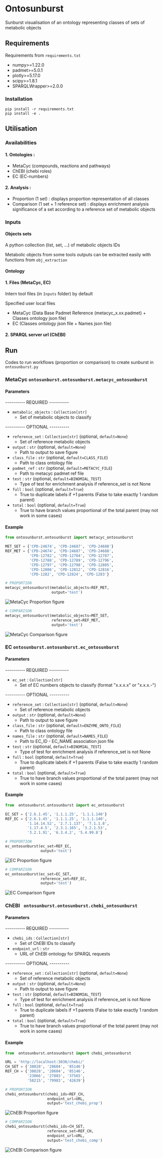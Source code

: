 # Ontosunburst

Sunburst visualisation of an ontology representing classes of sets
of metabolic objects

## Requirements

Requirements from `requirements.txt`

- numpy>=1.22.0
- padmet>=5.0.1
- plotly>=5.17.0
- scipy>=1.8.1
- SPARQLWrapper>=2.0.0

### Installation

```commandline
pip install -r requirements.txt
pip install -e .
```
## Utilisation

### Availabilities

#### 1. **Ontologies :**

- MetaCyc (compounds, reactions and pathways)
- ChEBI (chebi roles)
- EC (EC-numbers)

#### 2. **Analysis :**

- Proportion (1 set) : displays proportion representation of all classes
- Comparison (1 set + 1 reference set) :  displays enrichment analysis
significance of a set according to a reference set of metabolic objects

### Inputs

#### Objects sets

A python collection (list, set, ...) of metabolic objects IDs 

Metabolic objects from some tools outputs can be extracted easily with 
functions from `obj_extraction`

#### Ontology

#### 1. Files (MetaCyc, EC)

Intern tool files (in `Inputs` folder) by default

Specified user local files
- MetaCyc (Data Base Padmet Reference (metacyc_x.xx.padmet) + 
Classes ontology json file)
- EC (Classes ontology json file + Names json file)

#### 2. SPARQL server url (ChEBI)


## Run

Codes to run workflows (proportion or comparison) to create sunburst in
`ontosunburst.py`


### MetaCyc `ontosunburst.ontosunburst.metacyc_ontosunburst`

#### Parameters

---------- REQUIRED ----------

- `metabolic_objects` : `Collection[str]`
    - Set of metabolic objects to classify

---------- OPTIONAL ----------

- `reference_set` : `Collection[str]` (optional, `default=None`)
  - Set of reference metabolic objects
- `output` : `str` (optional, `default=None`)
  - Path to output to save figure
- `class_file` : `str` (optional, `default=CLASS_FILE`)
  - Path to class ontology file
- `padmet_ref` : `str` (optional, `default=METACYC_FILE`)
  - Path to metacyc padmet ref file
- `test` : `str` (optional, `default=BINOMIAL_TEST`)
  - Type of test for enrichment analysis if reference_set is 
not None
- `full` : `bool` (optional, `default=True`)
  - True to duplicate labels if +1 parents (False to take exactly 
1 random parent)
- `total` : `bool` (optional, `default=True`)
  - True to have branch values proportional of the total parent 
(may not work in some cases)

#### Example

```python
from ontosunburst.ontosunburst import metacyc_ontosunburst

MET_SET = {'CPD-24674', 'CPD-24687', 'CPD-24688'}
REF_MET = {'CPD-24674', 'CPD-24687', 'CPD-24688',
           'CPD-12782', 'CPD-12784', 'CPD-12787',
           'CPD-12788', 'CPD-12789', 'CPD-12796',
           'CPD-12797', 'CPD-12798', 'CPD-12805',
           'CPD-12806', 'CPD-12812', 'CPD-12816',
           'CPD-1282', 'CPD-12824', 'CPD-1283'}
```


```python
# PROPORTION
metacyc_ontosunburst(metabolic_objects=REF_MET, 
                     output='test')
```
![MetaCyc Proportion figure](https://github.com/PaulineGHG/Ontology_sunburst/blob/main/tests/expected_figures/png/test_mc_cpd_prop.png)


```python
# COMPARISON
metacyc_ontosunburst(metabolic_objects=MET_SET, 
                     reference_set=REF_MET, 
                     output='test')
```
![MetaCyc Comparison figure](https://github.com/PaulineGHG/Ontology_sunburst/blob/main/tests/expected_figures/png/test_mc_cpd_comp.png)


### EC `ontosunburst.ontosunburst.ec_ontosunburst`

#### Parameters

---------- REQUIRED ----------

- `ec_set` : `Collection[str]`
  - Set of EC numbers objects to classify (format "x.x.x.x" or "x.x.x.-")

---------- OPTIONAL ----------

- `reference_set` : `Collection[str]` (optional, `default=None`)
  - Set of reference metabolic objects
- `output` : `str` (optional, `default=None`)
  - Path to output to save figure
- `class_file` : `str` (optional, `default=ENZYME_ONTO_FILE`)
  - Path to class ontology file
- `names_file` : `str` (optional, `default=NAMES_FILE`)
  - Path to EC_ID - EC_NAME association json file
- `test` : `str` (optional, `default=BINOMIAL_TEST`)
  - Type of test for enrichment analysis if reference_set is 
not None
- `full` : `bool` (optional, `default=True`)
  - True to duplicate labels if +1 parents (False to take exactly 
1 random parent)
- `total` : `bool` (optional, `default=True`)
  - True to have branch values proportional of the total parent 
(may not work in some cases)

#### Example

```python
from  ontosunburst.ontosunburst import ec_ontosunburst

EC_SET = {'2.6.1.45', '1.1.1.25', '1.1.1.140'}
REF_EC = {'2.6.1.45', '1.1.1.25', '1.1.1.140',
          '1.14.14.52', '2.7.1.137', '7.1.1.8',
          '1.17.4.5', '2.3.1.165', '3.2.1.53',
          '3.2.1.91', '6.3.4.2', '5.4.99.8'}
```


```python
# PROPORTION
ec_ontosunburst(ec_set=REF_EC, 
                output='test')
```
![EC Proportion figure](https://github.com/PaulineGHG/Ontology_sunburst/blob/main/tests/expected_figures/png/test_ec_prop.png)


```python
# COMPARISON
ec_ontosunburst(ec_set=EC_SET, 
                reference_set=REF_EC, 
                output='test')
```
![EC Comparison figure](https://github.com/PaulineGHG/Ontology_sunburst/blob/main/tests/expected_figures/png/test_ec_comp.png)

### ChEBI ` ontosunburst.ontosunburst.chebi_ontosunburst`

#### Parameters

---------- REQUIRED ----------

- `chebi_ids` : `Collection[str]`
  - Set of ChEBI IDs to classify
- `endpoint_url` : `str`
  - URL of ChEBI ontology for SPARQL requests

---------- OPTIONAL ----------

- `reference_set` : `Collection[str]` (optional, `default=None`)
  - Set of reference metabolic objects
- `output` : `str` (optional, `default=None`)
  - Path to output to save figure
- `test` : `str` (optional, `default=BINOMIAL_TEST`)
  - Type of test for enrichment analysis if reference_set is 
not None
- `full` : `bool` (optional, `default=True`)
  - True to duplicate labels if +1 parents (False to take exactly 
1 random parent)
- `total` : `bool` (optional, `default=True`)
  - True to have branch values proportional of the total parent 
(may not work in some cases)

#### Example

```python
from  ontosunburst.ontosunburst import chebi_ontosunburst

URL = 'http://localhost:3030/chebi/'
CH_SET = {'38028', '28604', '85146'}
REF_CH = {'38028', '28604', '85146',
          '23066', '27803', '37565',
          '58215', '79983', '42639'}
```


```python
# PROPORTION
chebi_ontosunburst(chebi_ids=REF_CH, 
                   endpoint_url=URL, 
                   output='test_chebi_prop')
```
![ChEBI Proportion figure](https://github.com/PaulineGHG/Ontology_sunburst/blob/main/tests/expected_figures/png/test_chebi_prop.png)


```python
# COMPARISON
chebi_ontosunburst(chebi_ids=CH_SET, 
                   reference_set=REF_CH, 
                   endpoint_url=URL,
                   output='test_chebi_comp')
```
![ChEBI Comparison figure](https://github.com/PaulineGHG/Ontology_sunburst/blob/main/tests/expected_figures/png/test_chebi_comp.png)
